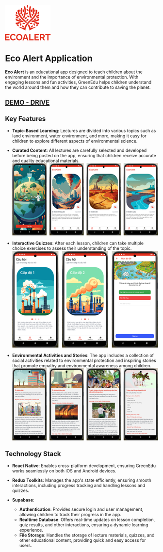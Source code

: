 <img src="https://github.com/tuanna-kite/GreenEdu/blob/version2/demo/logo.png?raw=true" width="150">

# **Eco Alert Application**

**Eco Alert** is an educational app designed to teach children about the environment and the importance of environmental protection. With engaging lessons and fun activities, GreenEdu helps children understand the world around them and how they can contribute to saving the planet.

## [DEMO - DRIVE](https://drive.google.com/drive/folders/1AOpAUEI-LFie0AlkpXxkQpDal7joMSg2?usp=sharing)

## Key Features

- **Topic-Based Learning**: Lectures are divided into various topics such as land environment, water environment, and more, making it easy for children to explore different aspects of environmental science.
- **Curated Content**: All lectures are carefully selected and developed before being posted on the app, ensuring that children receive accurate and quality educational materials.
  ![DEMO](https://github.com/tuanna-kite/GreenEdu/blob/version2/demo/demo1.png?raw=true)

- **Interactive Quizzes**: After each lesson, children can take multiple choice exercises to assess their understanding of the topic.
  ![DEMO](https://github.com/tuanna-kite/GreenEdu/blob/version2/demo/demo2.png?raw=true)

- **Environmental Activities and Stories**: The app includes a collection of social activities related to environmental protection and inspiring stories that promote empathy and environmental awareness among children.
  ![DEMO](https://github.com/tuanna-kite/GreenEdu/blob/version2/demo/demo3.png?raw=true)

## Technology Stack

- **React Native**: Enables cross-platform development, ensuring GreenEdu works seamlessly on both iOS and Android devices.

- **Redux Toolkits**: Manages the app's state efficiently, ensuring smooth interactions, including progress tracking and handling lessons and quizzes.

- **Supabase**:
  - **Authentication**: Provides secure login and user management, allowing children to track their progress in the app.
  - **Realtime Database**: Offers real-time updates on lesson completion, quiz results, and other interactions, ensuring a dynamic learning experience.
  - **File Storage**: Handles the storage of lecture materials, quizzes, and other educational content, providing quick and easy access for users.
